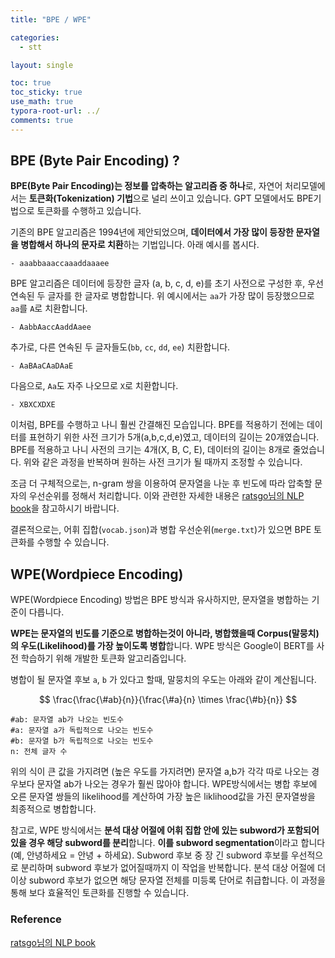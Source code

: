```yaml
---
title: "BPE / WPE"

categories:
  - stt

layout: single

toc: true
toc_sticky: true
use_math: true
typora-root-url: ../
comments: true
---
```




## BPE (Byte Pair Encoding) ?

**BPE(Byte Pair Encoding)는 정보를 압축하는 알고리즘 중 하나**로, 자연어 처리모델에서는 **토큰화(Tokenization) 기법**으로 널리 쓰이고 있습니다. GPT 모델에서도 BPE기법으로 토큰화를 수행하고 있습니다.



기존의 BPE 알고리즘은 1994년에 제안되었으며, **데이터에서 가장 많이 등장한 문자열을 병합해서 하나의 문자로 치환**하는 기법입니다. 아래 예시를 봅시다.

```
- aaabbaaaccaaaddaaaee 
```

BPE 알고리즘은 데이터에 등장한 글자 (a, b, c, d, e)를 초기 사전으로 구성한 후, 우선 연속된 두 글자를 한 글자로 병합합니다. 위 예시에서는 `aa`가 가장 많이 등장했으므로 `aa`를 `A`로 치환합니다.

```
- AabbAaccAaddAaee
```

 추가로, 다른 연속된 두 글자들도(`bb`, `cc`, `dd`, `ee`) 치환합니다.

```
- AaBAaCAaDAaE
```

다음으로, `Aa`도 자주 나오므로 `X`로 치환합니다.

```
- XBXCXDXE
```



이처럼, BPE를 수행하고 나니 훨씬 간결해진 모습입니다. BPE를 적용하기 전에는 데이터를 표현하기 위한 사전 크기가 5개(a,b,c,d,e)였고, 데이터의 길이는 20개였습니다. BPE를 적용하고 나니 사전의 크기는 4개(X, B, C, E), 데이터의 길이는 8개로 줄었습니다. 위와 같은 과정을 반복하며 원하는 사전 크기가 될 때까지 조정할 수 있습니다. 

조금 더 구체적으로는, n-gram 쌍을 이용하여 문자열을 나눈 후 빈도에 따라 압축할 문자의 우선순위를 정해서 처리합니다. 이와 관련한 자세한 내용은 [ratsgo님의 NLP book](https://ratsgo.github.io/nlpbook/docs/preprocess/bpe/)을 참고하시기 바랍니다. 

결론적으로는, 어휘 집합(`vocab.json`)과 병합 우선순위(`merge.txt`)가 있으면 BPE 토큰화를 수행할 수 있습니다.  



## WPE(Wordpiece Encoding)

WPE(Wordpiece Encoding) 방법은 BPE 방식과 유사하지만, 문자열을 병합하는 기준이 다릅니다. 

**WPE는 문자열의 빈도를 기준으로 병합하는것이 아니라, 병합했을때 Corpus(말뭉치)의 우도(Likelihood)를 가장 높이도록  병합**합니다. WPE 방식은 Google이 BERT를 사전 학습하기 위해 개발한 토큰화 알고리즘입니다.



병합이 될 문자열 후보 `a`, `b` 가 있다고 할때, 말뭉치의 우도는 아래와 같이 계산됩니다.  


$$
\frac{\frac{\#ab}{n}}{\frac{\#a}{n} \times \frac{\#b}{n}}
$$






```
#ab: 문자열 ab가 나오는 빈도수
#a: 문자열 a가 독립적으로 나오는 빈도수
#b: 문자열 b가 독립적으로 나오는 빈도수
n: 전체 글자 수 
```

 위의 식이 큰 값을 가지려면 (높은 우도를 가지려면) 문자열 a,b가 각각 따로 나오는 경우보다 문자열 ab가 나오는 경우가 훨씬 많아야 합니다. WPE방식에서는 병합 후보에 오른 문자열 쌍들의 likelihood를 계산하여 가장 높은 liklihood값을 가진 문자열쌍을 최종적으로 병합합니다. 

참고로, WPE 방식에서는 **분석 대상 어절에 어휘 집합 안에 있는 subword가 포함되어있을 경우 해당 subword를 분리**합니다. **이를 subword segmentation**이라고 합니다 (예, 안녕하세요 = 안녕 + 하세요). Subword 후보 중 장 긴 subword 후보를 우선적으로 분리하며 subword 후보가 없어질때까지 이 작업을 반복합니다. 분석 대상 어절에 더 이상 subword 후보가 없으면 해당 문자열 전체를 미등록 단어로 취급합니다. 이 과정을 통해 보다 효율적인 토큰화를 진행할 수 있습니다. 



### Reference

 [ratsgo님의 NLP book](https://ratsgo.github.io/nlpbook/docs/preprocess/bpe/)

